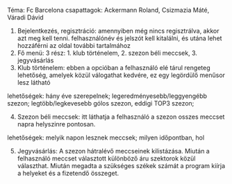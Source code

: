 Téma: Fc Barcelona
csapattagok: Ackermann Roland, Csizmazia Máté, Váradi Dávid


1.	Bejelentkezés, regisztráció: amennyiben még nincs regisztrálva, akkor azt meg kell tenni. felhasználónév és jelszót kell kitalálni, és utána lehet hozzáférni az oldal további tartalmához
2.	Fő menü: 3 rész: 1. klub történelem, 2. szezon béli meccsek, 3. jegyvásárlás
3.	Klub történelem: ebben a opcióban a felhasználó elé tárul rengeteg lehetőség, amelyek közül válogathat kedvére, ez egy legördülő menűsor lesz látható

lehetőségek: hány éve szerepelnek; legeredményesebb/leggyengébb szezon; legtöbb/legkevesebb gólos szezon, eddigi TOP3 szezon;

4.	Szezon béli meccsek: itt láthatja a felhasználó a szezon osszes meccset napra helyszinre pontosan.

lehetőségek: melyik napon lesznek meccsek; milyen időpontban, hol

5.	Jegyvásárlás: A szezon hátralévő meccseinek kilistázása. Miután a felhasználó meccset választott különböző áru szektorok közül választhat. Miután megadta a szükséges székek számát a program kiírja a helyeket és a fizetendő összeget.

 
 


